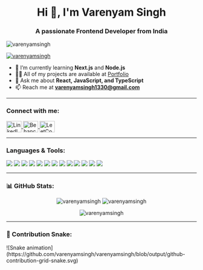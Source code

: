 <h1 align="center">Hi 👋, I'm Varenyam Singh</h1>
<h3 align="center">A passionate Frontend Developer from India</h3>

<p align="left"> 
  <img src="https://komarev.com/ghpvc/?username=varenyamsingh&label=Profile%20views&color=0e75b6&style=flat" alt="varenyamsingh" /> 
</p>

<p align="left"> 
  <a href="https://github.com/ryo-ma/github-profile-trophy">
    <img src="https://github-profile-trophy.vercel.app/?username=varenyamsingh" alt="varenyamsingh" />
  </a> 
</p>

- 🌱 I’m currently learning **Next.js** and **Node.js**  
- 👨‍💻 All of my projects are available at [Portfolio](https://varenyamsingh.netlify.app/)  
- 💬 Ask me about **React, JavaScript, and TypeScript**  
- 📫 Reach me at **varenyamsingh1330@gmail.com**  

---

<h3 align="left">Connect with me:</h3>
<p align="left">
  <a href="https://www.linkedin.com/in/varenyam-singh-baghel-a1bb40228" target="blank">
    <img align="center" src="https://raw.githubusercontent.com/rahuldkjain/github-profile-readme-generator/master/src/images/icons/Social/linked-in-alt.svg" alt="LinkedIn" height="30" width="40" />
  </a>
  <a href="https://www.behance.net/varenyamsingh" target="blank">
    <img align="center" src="https://raw.githubusercontent.com/rahuldkjain/github-profile-readme-generator/master/src/images/icons/Social/behance.svg" alt="Behance" height="30" width="40" />
  </a>
  <a href="https://leetcode.com/u/varenyamsingh/" target="blank">
    <img align="center" src="https://raw.githubusercontent.com/rahuldkjain/github-profile-readme-generator/master/src/images/icons/Social/leet-code.svg" alt="LeetCode" height="30" width="40" />
  </a>
</p>

---

<h3 align="left">Languages & Tools:</h3>
<p align="left">
  <img src="https://img.shields.io/badge/JavaScript-F7DF1E?style=for-the-badge&logo=javascript&logoColor=black"/>
  <img src="https://img.shields.io/badge/React-20232A?style=for-the-badge&logo=react&logoColor=61DAFB"/>
  <img src="https://img.shields.io/badge/TypeScript-007ACC?style=for-the-badge&logo=typescript&logoColor=white"/>
  <img src="https://img.shields.io/badge/Node.js-43853D?style=for-the-badge&logo=node.js&logoColor=white"/>
  <img src="https://img.shields.io/badge/Next.js-000000?style=for-the-badge&logo=next.js&logoColor=white"/>
  <img src="https://img.shields.io/badge/Tailwind_CSS-38B2AC?style=for-the-badge&logo=tailwind-css&logoColor=white"/>
  <img src="https://img.shields.io/badge/Java-ED8B00?style=for-the-badge&logo=java&logoColor=white"/>
  <img src="https://img.shields.io/badge/Python-3776AB?style=for-the-badge&logo=python&logoColor=white"/>
  <img src="https://img.shields.io/badge/MySQL-005C84?style=for-the-badge&logo=mysql&logoColor=white"/>
  <img src="https://img.shields.io/badge/Spring-6DB33F?style=for-the-badge&logo=spring&logoColor=white"/>
  <img src="https://img.shields.io/badge/Figma-F24E1E?style=for-the-badge&logo=figma&logoColor=white"/>
  <img src="https://img.shields.io/badge/Adobe_XD-FF61F6?style=for-the-badge&logo=adobe-xd&logoColor=white"/>
  <img src="https://img.shields.io/badge/Photoshop-31A8FF?style=for-the-badge&logo=adobe-photoshop&logoColor=white"/>
</p>

---

<h3 align="left">📊 GitHub Stats:</h3>
<p align="center">
  <img src="https://github-readme-stats.vercel.app/api?username=varenyamsingh&show_icons=true&locale=en" alt="varenyamsingh" />
  <img src="https://github-readme-stats.vercel.app/api/top-langs?username=varenyamsingh&show_icons=true&locale=en&layout=compact" alt="varenyamsingh" />
</p>

<p align="center">
  <img src="https://github-readme-streak-stats.herokuapp.com/?user=varenyamsingh&" alt="varenyamsingh" />
</p>

---

<h3 align="left">🐍 Contribution Snake:</h3>
![Snake animation](https://github.com/varenyamsingh/varenyamsingh/blob/output/github-contribution-grid-snake.svg)


